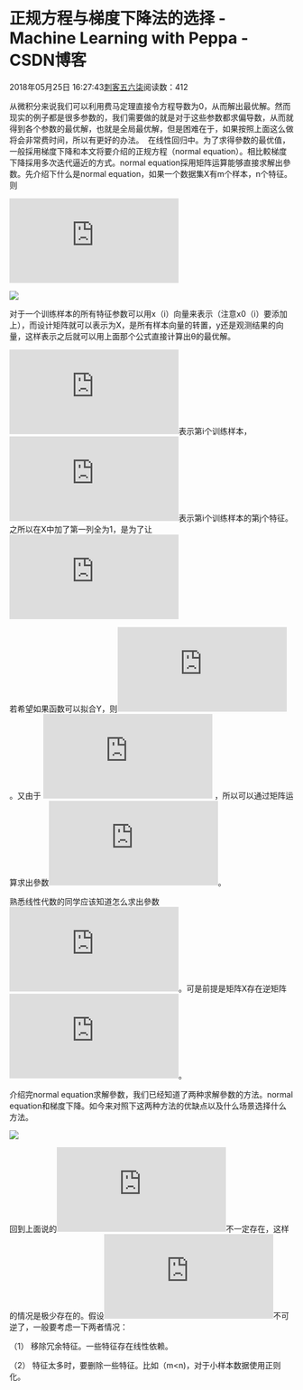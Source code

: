 # 正规方程与梯度下降法的选择 - Machine Learning with Peppa - CSDN博客





2018年05月25日 16:27:43[刺客五六柒](https://me.csdn.net/qq_39521554)阅读数：412








从微积分来说我们可以利用费马定理直接令方程导数为0，从而解出最优解。然而现实的例子都是很多参数的，我们需要做的就是对于这些参数都求偏导数，从而就得到各个参数的最优解，也就是全局最优解，但是困难在于，如果按照上面这么做将会非常费时间，所以有更好的办法。 
在线性回归中。为了求得參数的最优值，一般採用梯度下降和本文将要介绍的正规方程（normal equation）。相比較梯度下降採用多次迭代逼近的方式。normal equation採用矩阵运算能够直接求解出參数。先介绍下什么是normal equation，如果一个数据集X有m个样本，n个特征。则


![](http://latex.codecogs.com/gif.latex?%3C/p%3E%3Cp%3EH_%7B%5Ctheta%20%7D%28X%29%20%3D%20%5Ctheta%20_%7B0%7D%20&plus;%20%5Ctheta%20_%7B1%7Dx_%7B1%7D%20&plus;%20%5Ctheta%20_%7B2%7Dx_%7B2%7D%20&plus;...%20&plus;%20%5Ctheta%20_%7Bn%7Dx_%7Bn%7D)

![](https://img-blog.csdn.net/20160401140555820)


对于一个训练样本的所有特征参数可以用x（i）向量来表示（注意x0（i）要添加上），而设计矩阵就可以表示为X，是所有样本向量的转置，y还是观测结果的向量，这样表示之后就可以用上面那个公式直接计算出θ的最优解。


![](http://latex.codecogs.com/gif.latex?x%5E%7B%28i%29%7D)表示第i个训练样本，![](http://latex.codecogs.com/gif.latex?x%5E%7B%28i%29%7D_%7Bj%7D)表示第i个训练样本的第j个特征。之所以在X中加了第一列全为1，是为了让![](http://latex.codecogs.com/gif.latex?%5Ctheta%20_%7B0%7D*1%20%3D%20%5Ctheta%20_%7B0%7D)





若希望如果函数可以拟合Y，则![](http://latex.codecogs.com/gif.latex?H_%7B%5Ctheta%20%7D%28X%29%20%3D%20Y)。又由于 ![](http://latex.codecogs.com/gif.latex?H_%7B%5Ctheta%7D%28X%29%20%3D%20X%20*%20%5Ctheta%20%3D%20Y) ，所以可以通过矩阵运算求出參数![](http://latex.codecogs.com/gif.latex?%5Ctheta)。

熟悉线性代数的同学应该知道怎么求出參数![](http://latex.codecogs.com/gif.latex?%5Ctheta)。可是前提是矩阵X存在逆矩阵![](http://latex.codecogs.com/gif.latex?X%5E%7B-1%7D)。




介绍完normal equation求解參数，我们已经知道了两种求解參数的方法。normal equation和梯度下降。如今来对照下这两种方法的优缺点以及什么场景选择什么方法。







![](https://img-blog.csdn.net/20160401151513113)








回到上面说的![](http://latex.codecogs.com/gif.latex?%28X%20%5E%7BT%7DX%29%5E%7B-1%7D)不一定存在，这样的情况是极少存在的。假设![](http://latex.codecogs.com/gif.latex?%3C/p%3E%3Cp%3E%28X%20%5E%7BT%7DX%29%5E%7B-1%7D)不可逆了，一般要考虑一下两者情况：

（1） 移除冗余特征。一些特征存在线性依赖。

（2） 特征太多时，要删除一些特征。比如（m<n)，对于小样本数据使用正则化。







